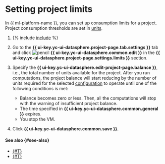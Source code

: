 # Setting project limits

In {{ ml-platform-name }}, you can set up consumption limits for a project. Project consumption thresholds are set in [units](../../pricing.md#unit).

1. {% include [include](../../../_includes/datasphere/ui-find-project.md) %}
1. Go to the **{{ ui-key.yc-ui-datasphere.project-page.tab.settings }}** tab and click ![pencil](../../../_assets/console-icons/pencil-to-line.svg) **{{ ui-key.yc-ui-datasphere.common.edit }}** in the **{{ ui-key.yc-ui-datasphere.project-page.settings.limits }}** section.
1. Specify the **{{ ui-key.yc-ui-datasphere.edit-project-page.balance }}**, i.e., the total number of units available for the project. After you run computations, the project balance will start reducing by the number of units required for the selected [configuration](../../concepts/configurations.md) to operate until one of the following conditions is met:
   * Balance becomes zero or less. Then, all the computations will stop with the warning of insufficient project balance.
   * The time specified in **{{ ui-key.yc-ui-datasphere.common.general }}** expires.
   * You stop the VM.

1. Click **{{ ui-key.yc-ui-datasphere.common.save }}**.

#### See also {#see-also}

* [{#T}](install-dependencies.md)
* [{#T}](control-compute-resources.md)
